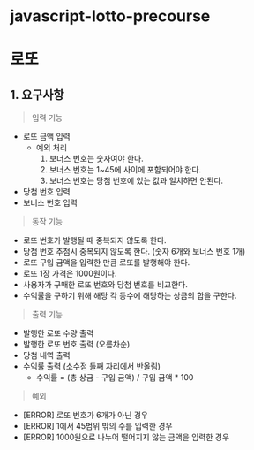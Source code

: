 # javascript-lotto-precourse

# 로또

## 1. 요구사항 
> 입력 기능
* 로또 금액 입력
  * 예외 처리
    1. 보너스 번호는 숫자여야 한다.
    2. 보너스 번호는 1~45에 사이에 포함되어야 한다.
    3. 보너스 번호는 당첨 번호에 있는 값과 일치하면 안된다.
* 당첨 번호 입력
* 보너스 번호 입력
> 동작 기능
* 로또 번호가 발행될 때 중복되지 않도록 한다.
* 당첨 번호 추첨시 중복되지 않도록 한다. (숫자 6개와 보너스 번호 1개)
* 로또 구입 금액을 입력한 만큼 로또를 발행해야 한다.
* 로또 1장 가격은 1000원이다.
* 사용자가 구매한 로또 번호와 당첨 번호를 비교한다.
* 수익률을 구하기 위해 해당 각 등수에 해당하는 상금의 합을 구한다.
> 출력 기능
* 발행한 로또 수량 출력
* 발행한 로또 번호 출력 (오름차순)
* 당첨 내역 출력
* 수익률 출력 (소수점 둘째 자리에서 반올림)
  * 수익률 = (총 상금 - 구입 금액) / 구입 금액 * 100

> 예외
* [ERROR] 로또 번호가 6개가 아닌 경우
* [ERROR] 1에서 45범위 밖의 수를 입력한 경우
* [ERROR] 1000원으로 나누어 떨어지지 않는 금액을 입력한 경우